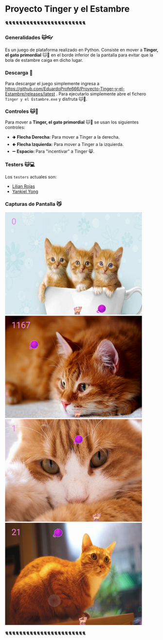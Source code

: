 # Proyecto Tinger y el Estambre

🐈🐈🐈🐈🐈🐈🐈🐈🐈🐈🐈🐈🐈🐈🐈🐈🐈🐈🐈🐈🐈🐈🐈

### Generalidades 🐱👓

Es un juego de plataforma realizado en Python. Consiste en mover a <b>Tinger, el gato primordial</b> 🐱👤 en el borde
inferior de la pantalla para evitar que la bola de estambre caiga en dicho lugar.

### Descarga 🌌

Para descargar el juego simplemente ingresa a https://github.com/EduardoProfe666/Proyecto-Tinger-y-el-Estambre/releases/latest . Para ejecutarlo simplemente abre el
fichero `Tinger y el Estambre.exe` y disfruta 🐱🐉.

### Controles 🐱🚀

Para mover a <b>Tinger, el gato primordial</b> 🐱👤 se usan los siguientes controles:
- 🢂 <b>Flecha Derecha:</b> Para mover a Tinger a la derecha.
- 🢀 <b>Flecha Izquierda:</b> Para mover a Tinger a la izquierda.
- ➖ <b>Espacio: </b> Para "incentivar" a Tinger 😸.

### Testers 🐱💻

Los `testers` actuales son:
- [Lilian Rojas](@LilyRosa)
- [Yankiel Yong](@YankielYong)

### Capturas de Pantalla 😼

<img src="capturas/tinger_1.png" alt="Captura de Pantalla 1" width="450" title="Captura de Pantalla 1">
<img src="capturas/tinger_2.png" alt="Captura de Pantalla 2" width="450" title="Captura de Pantalla 2">
<img src="capturas/tinger_3.png" alt="Captura de Pantalla 3" width="450" title="Captura de Pantalla 3">
<img src="capturas/tinger_4.png" alt="Captura de Pantalla 4" width="450" title="Captura de Pantalla 4">

🐈🐈🐈🐈🐈🐈🐈🐈🐈🐈🐈🐈🐈🐈🐈🐈🐈🐈🐈🐈🐈🐈🐈
